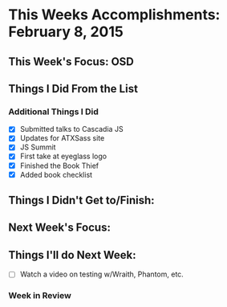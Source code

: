 # This Weeks Accomplishments: February 8, 2015

## This Week's Focus: OSD

## Things I Did From the List



### Additional Things I Did

- [x] Submitted talks to Cascadia JS
- [x] Updates for ATXSass site
- [x] JS Summit
- [x] First take at eyeglass logo
- [x] Finished the Book Thief
- [x] Added book checklist

## Things I Didn't Get to/Finish:


## Next Week's Focus:

## Things I'll do Next Week:

- [ ] Watch a video on testing w/Wraith, Phantom, etc.

### Week in Review

